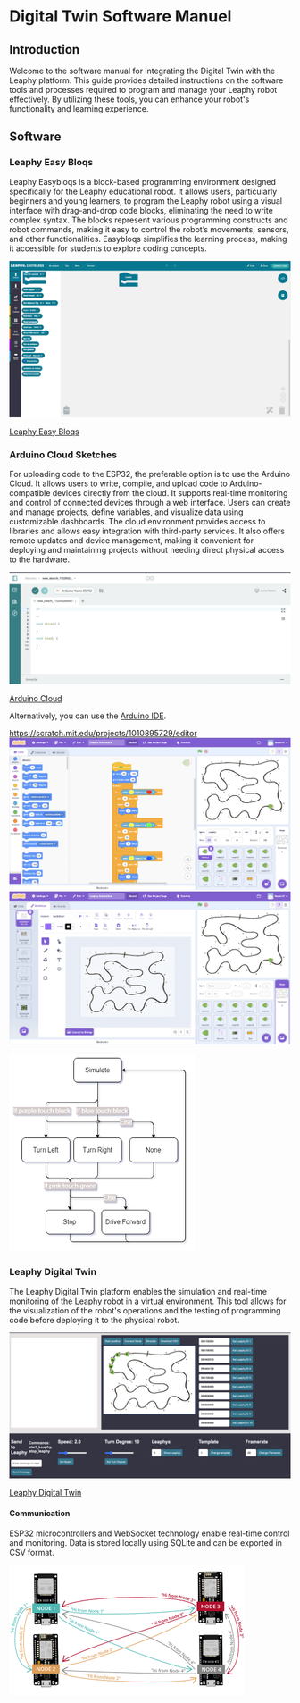 # Digital Twin Software Manuel

## Introduction
Welcome to the software manual for integrating the Digital Twin with the Leaphy platform. This guide provides detailed instructions on the software tools and processes required to program and manage your Leaphy robot effectively. By utilizing these tools, you can enhance your robot's functionality and learning experience.

## Software

### Leaphy Easy Bloqs
Leaphy Easybloqs is a block-based programming environment designed specifically for the Leaphy educational robot. It allows users, particularly beginners and young learners, to program the Leaphy robot using a visual interface with drag-and-drop code blocks, eliminating the need to write complex syntax. The blocks represent various programming constructs and robot commands, making it easy to control the robot’s movements, sensors, and other functionalities. Easybloqs simplifies the learning process, making it accessible for students to explore coding concepts.

![Simulation Interface](https://github.com/Basie147/Scratch_Leaphy/blob/main/RM_Soft/Photo/Leaphyeasybloqs.png)

[Leaphy Easy Bloqs](https://leaphyeasybloqs.com/)

### Arduino Cloud Sketches
For uploading code to the ESP32, the preferable option is to use the Arduino Cloud. It allows users to write, compile, and upload code to Arduino-compatible devices directly from the cloud. It supports real-time monitoring and control of connected devices through a web interface. Users can create and manage projects, define variables, and visualize data using customizable dashboards. The cloud environment provides access to libraries and allows easy integration with third-party services. It also offers remote updates and device management, making it convenient for deploying and maintaining projects without needing direct physical access to the hardware.

![Arduino Cloud Interface](https://github.com/Basie147/Scratch_Leaphy/blob/main/RM_Soft/Photo/ArduinoCloud.png)

[Arduino Cloud](https://app.arduino.cc/sketches)

Alternatively, you can use the [Arduino IDE](https://www.arduino.cc/en/software).


https://scratch.mit.edu/projects/1010895729/editor
![Arduino Cloud Interface](https://github.com/Basie147/Scratch_Leaphy/blob/main/RM_Soft/Photo/ScratchCode.png)
![Arduino Cloud Interface](https://github.com/Basie147/Scratch_Leaphy/blob/main/RM_Soft/Photo/ScratchBack.png)

![Arduino Cloud Interface](https://github.com/Basie147/Scratch_Leaphy/blob/main/RM_Soft/Photo/CodeFlow.png)



### Leaphy Digital Twin
The Leaphy Digital Twin platform enables the simulation and real-time monitoring of the Leaphy robot in a virtual environment. This tool allows for the visualization of the robot's operations and the testing of programming code before deploying it to the physical robot.

![Digital Twin Interface](https://github.com/Basie147/Scratch_Leaphy/blob/main/RM_Soft/Photo/DigitalTwin.png)

[Leaphy Digital Twin](https://digitaltwin.leaphyeasybloqs.com/)

#### Communication
ESP32 microcontrollers and WebSocket technology enable real-time control and monitoring. Data is stored locally using SQLite and can be exported in CSV format.

![Communication Node Interface](https://github.com/Basie147/Scratch_Leaphy/blob/main/RM_Soft/Photo/Node.png)
